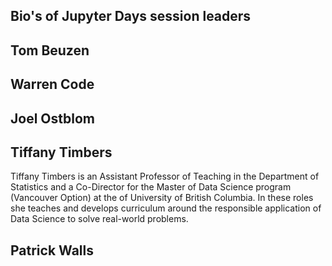 ## Bio's of Jupyter Days session leaders


## Tom Beuzen

## Warren Code

## Joel Ostblom

## Tiffany Timbers

Tiffany Timbers is an Assistant Professor of Teaching in the Department of Statistics and a Co-Director for the Master of Data Science program (Vancouver Option) at the of University of British Columbia. In these roles she teaches and develops curriculum around the responsible application of Data Science to solve real-world problems.

## Patrick Walls

